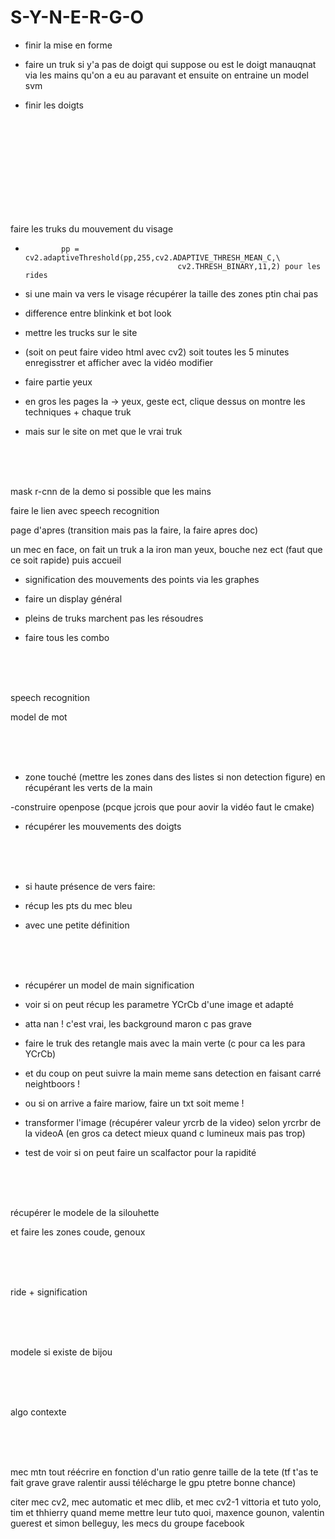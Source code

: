 # S-Y-N-E-R-G-O

- finir la mise en forme

- faire un truk si y'a pas de doigt qui suppose ou est le doigt manauqnat  via les mains qu'on a eu au paravant et ensuite on entraine un model svm

- finir les doigts

<br><br><br><br><br><br><br><br><br>


faire les truks du mouvement du visage

-             pp = cv2.adaptiveThreshold(pp,255,cv2.ADAPTIVE_THRESH_MEAN_C,\
                                        cv2.THRESH_BINARY,11,2) pour les rides

- si une main va vers le visage récupérer la taille des zones ptin chai pas

- difference entre blinkink et bot look

- mettre les trucks sur le site

- (soit on peut faire video html avec cv2) soit toutes les 5 minutes enregisstrer et afficher avec la vidéo modifier

- faire partie yeux

- en gros les pages la -> yeux, geste ect, clique dessus on montre les techniques + chaque truk

- mais sur le site on met que le vrai truk




<br><br><br>

mask r-cnn de la demo si possible que les mains

faire le lien avec speech recognition


page d'apres (transition mais pas la faire, la faire apres doc)

un mec en face, on fait un truk a la iron man yeux, bouche nez ect (faut que ce soit rapide) puis accueil



- signification des mouvements des points via les graphes

- faire un display général

- pleins de truks marchent pas les résoudres

- faire tous les combo



<br><br><br>















speech recognition

model de mot 

<br><br><br>

- zone touché (mettre les zones dans des listes si non detection figure) en récupérant les verts de la main

-construire openpose (pcque jcrois que pour aovir la vidéo faut le cmake)

- récupérer les mouvements des doigts

<br><br><br>



- si haute présence de vers faire:

- récup les pts du mec bleu

- avec une petite définition




<br><br><br>

- récupérer un model de main signification

- voir si on peut récup les parametre YCrCb d'une image et adapté

- atta nan ! c'est vrai, les background maron c pas grave

- faire le truk des retangle mais avec la main verte (c pour ca les para YCrCb)

- et du coup on peut suivre la main meme sans detection en faisant carré neightboors !

- ou si on arrive a faire mariow, faire un txt soit meme !

- transformer l'image (récupérer valeur yrcrb de la video) selon yrcrbr de la videoA (en gros ca detect mieux quand c lumineux mais pas trop)

- test de voir si on peut faire un scalfactor pour la rapidité

<br><br><br>

récupérer le modele de la silouhette

et faire les zones coude, genoux

<br><br><br>





ride + signification

<br><br><br>

modele si existe de bijou

<br><br><br>

algo contexte

<br><br><br>

mec mtn tout réécrire en fonction d'un ratio genre taille de la tete (tf t'as te fait grave grave ralentir aussi télécharge le gpu ptetre bonne chance)

citer mec cv2, mec automatic et mec dlib, et mec cv2-1 vittoria et tuto yolo, tim et thhierry quand meme mettre leur tuto quoi, maxence gounon, valentin guerest et simon belleguy, les mecs du groupe facebook
